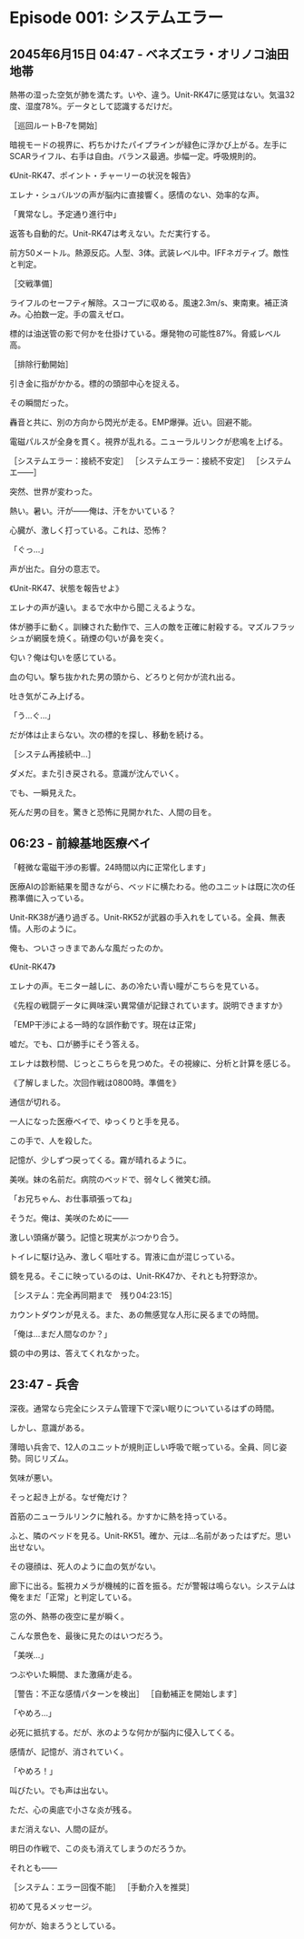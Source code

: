 # Episode 001: システムエラー

## 2045年6月15日 04:47 - ベネズエラ・オリノコ油田地帯

熱帯の湿った空気が肺を満たす。いや、違う。Unit-RK47に感覚はない。気温32度、湿度78%。データとして認識するだけだ。

［巡回ルートB-7を開始］

暗視モードの視界に、朽ちかけたパイプラインが緑色に浮かび上がる。左手にSCARライフル、右手は自由。バランス最適。歩幅一定。呼吸規則的。

《Unit-RK47、ポイント・チャーリーの状況を報告》

エレナ・シュバルツの声が脳内に直接響く。感情のない、効率的な声。

「異常なし。予定通り進行中」

返答も自動的だ。Unit-RK47は考えない。ただ実行する。

前方50メートル。熱源反応。人型、3体。武装レベル中。IFFネガティブ。敵性と判定。

［交戦準備］

ライフルのセーフティ解除。スコープに収める。風速2.3m/s、東南東。補正済み。心拍数一定。手の震えゼロ。

標的は油送管の影で何かを仕掛けている。爆発物の可能性87%。脅威レベル高。

［排除行動開始］

引き金に指がかかる。標的の頭部中心を捉える。

その瞬間だった。

轟音と共に、別の方向から閃光が走る。EMP爆弾。近い。回避不能。

電磁パルスが全身を貫く。視界が乱れる。ニューラルリンクが悲鳴を上げる。

［システムエラー：接続不安定］
［システムエラー：接続不安定］
［システムエ——］

突然、世界が変わった。

熱い。暑い。汗が——俺は、汗をかいている？

心臓が、激しく打っている。これは、恐怖？

「ぐっ...」

声が出た。自分の意志で。

《Unit-RK47、状態を報告せよ》

エレナの声が遠い。まるで水中から聞こえるような。

体が勝手に動く。訓練された動作で、三人の敵を正確に射殺する。マズルフラッシュが網膜を焼く。硝煙の匂いが鼻を突く。

匂い？俺は匂いを感じている。

血の匂い。撃ち抜かれた男の頭から、どろりと何かが流れ出る。

吐き気がこみ上げる。

「う...ぐ...」

だが体は止まらない。次の標的を探し、移動を続ける。

［システム再接続中...］

ダメだ。また引き戻される。意識が沈んでいく。

でも、一瞬見えた。

死んだ男の目を。驚きと恐怖に見開かれた、人間の目を。

## 06:23 - 前線基地医療ベイ

「軽微な電磁干渉の影響。24時間以内に正常化します」

医療AIの診断結果を聞きながら、ベッドに横たわる。他のユニットは既に次の任務準備に入っている。

Unit-RK38が通り過ぎる。Unit-RK52が武器の手入れをしている。全員、無表情。人形のように。

俺も、ついさっきまであんな風だったのか。

《Unit-RK47》

エレナの声。モニター越しに、あの冷たい青い瞳がこちらを見ている。

《先程の戦闘データに興味深い異常値が記録されています。説明できますか》

「EMP干渉による一時的な誤作動です。現在は正常」

嘘だ。でも、口が勝手にそう答える。

エレナは数秒間、じっとこちらを見つめた。その視線に、分析と計算を感じる。

《了解しました。次回作戦は0800時。準備を》

通信が切れる。

一人になった医療ベイで、ゆっくりと手を見る。

この手で、人を殺した。

記憶が、少しずつ戻ってくる。霧が晴れるように。

美咲。妹の名前だ。病院のベッドで、弱々しく微笑む顔。

「お兄ちゃん、お仕事頑張ってね」

そうだ。俺は、美咲のために——

激しい頭痛が襲う。記憶と現実がぶつかり合う。

トイレに駆け込み、激しく嘔吐する。胃液に血が混じっている。

鏡を見る。そこに映っているのは、Unit-RK47か、それとも狩野涼か。

［システム：完全再同期まで　残り04:23:15］

カウントダウンが見える。また、あの無感覚な人形に戻るまでの時間。

「俺は...まだ人間なのか？」

鏡の中の男は、答えてくれなかった。

## 23:47 - 兵舎

深夜。通常なら完全にシステム管理下で深い眠りについているはずの時間。

しかし、意識がある。

薄暗い兵舎で、12人のユニットが規則正しい呼吸で眠っている。全員、同じ姿勢。同じリズム。

気味が悪い。

そっと起き上がる。なぜ俺だけ？

首筋のニューラルリンクに触れる。かすかに熱を持っている。

ふと、隣のベッドを見る。Unit-RK51。確か、元は...名前があったはずだ。思い出せない。

その寝顔は、死人のように血の気がない。

廊下に出る。監視カメラが機械的に首を振る。だが警報は鳴らない。システムは俺をまだ「正常」と判定している。

窓の外、熱帯の夜空に星が瞬く。

こんな景色を、最後に見たのはいつだろう。

「美咲...」

つぶやいた瞬間、また激痛が走る。

［警告：不正な感情パターンを検出］
［自動補正を開始します］

「やめろ...」

必死に抵抗する。だが、氷のような何かが脳内に侵入してくる。

感情が、記憶が、消されていく。

「やめろ！」

叫びたい。でも声は出ない。

ただ、心の奥底で小さな炎が残る。

まだ消えない、人間の証が。

明日の作戦で、この炎も消えてしまうのだろうか。

それとも——

［システム：エラー回復不能］
［手動介入を推奨］

初めて見るメッセージ。

何かが、始まろうとしている。